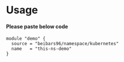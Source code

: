 # Usage

#### Please paste below code
```
module "demo" {
  source = "beibars96/namespace/kubernetes"
  name   = "this-ns-demo"
}